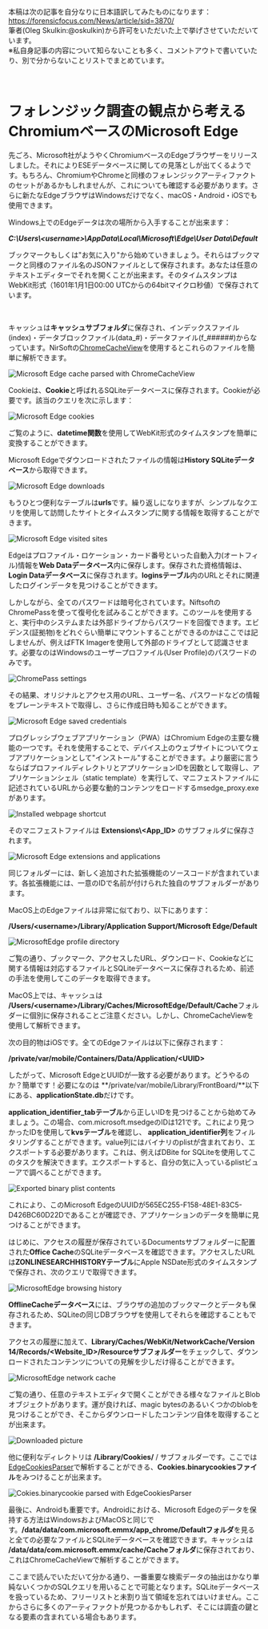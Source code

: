 本稿は次の記事を自分なりに日本語訳してみたものになります：
https://forensicfocus.com/News/article/sid=3870/  
筆者(Oleg Skulkin:@oskulkin)から許可をいただいた上で挙げさせていただいています。  
※私自身記事の内容について知らないことも多く、コメントアウトで書いていたり、別で分からないことリストでまとめています。  

<br>

# フォレンジック調査の観点から考えるChromiumベースのMicrosoft Edge  

先ごろ、Microsoft社がようやくChromiumベースのEdgeブラウザーをリリースしました。それによりESEデータベース<!--調べる-->に関しての見落としが出てくるようです。もちろん、ChromiumやChromeと同様のフォレンジックアーティファクトのセットがあるかもしれませんが、これについても確認する必要があります。さらに新たなEdgeブラウザはWindowsだけでなく、macOS・Android・iOSでも使用できます。  

Windows上でのEdgeデータは次の場所から入手することが出来ます：  

***C:\Users\\\<username>\AppData\Local\Microsoft\Edge\User Data\Default***  

ブックマークもしくは"お気に入り"から始めていきましょう。それらはブックマークと同様のファイル名のJSONファイルとして保存されます。あなたは任意のテキストエディターでそれを開くことが出来ます。そのタイムスタンプはWebKit形式（1601年1月1日00:00 UTCからの64bitマイクロ秒値<!--https://www.wdic.org/w/TECH/%E6%97%A5%E4%BB%98%E5%9E%8B-->）で保存されています。 

<br>

キャッシュは**キャッシュサブフォルダ**に保存され、インデックスファイル(index)・データブロックファイル(data_#)・データファイル(f_######)からなっています。NirSoftの[ChromeCacheView](https://www.nirsoft.net/utils/chrome_cache_view.html)を使用するとこれらのファイルを簡単に解析できます。  

![Microsoft Edge cache parsed with ChromeCacheView](./ChromiumEdgeHistoryData/screenshot01.png)

Cookieは、**Cookie**と呼ばれるSQLiteデータベースに保存されます。Cookieが必要です。該当のクエリを次に示します：<!--cookieクエリ画像-->  

![Microsoft Edge cookies](./ChromiumEdgeHistoryData/screenshot02.png)

ご覧のように、**datetime関数**<!--http://bit.ly/2xfGJVF-->を使用してWebKit形式のタイムスタンプを簡単に変換することができます。  

Microsoft Edgeでダウンロードされたファイルの情報は**History SQLiteデータベース**から取得できます。  

![Microsoft Edge downloads](./ChromiumEdgeHistoryData/screenshot03.png)

もうひとつ便利なテーブルは**urls**です。繰り返しになりますが、シンプルなクエリを使用して訪問したサイトとタイムスタンプに関する情報を取得することができます。  

![Microsoft Edge visited sites](./ChromiumEdgeHistoryData/screenshot04.png)

Edgeはプロファイル・ロケーション・カード番号といった自動入力(オートフィル)情報を**Web Dataデータベース**内に保存します。保存された資格情報は、**Login Dataデータベース**に保存されます。**loginsテーブル**内のURLとそれに関連したログインデータを見つけることができます。  

しかしながら、全てのパスワードは暗号化されています。NiftsoftのChromePassを使って復号化を試みることができます。このツールを使用すると、実行中のシステムまたは外部ドライブからパスワードを回復できます。エビデンス(証拠物)をどれぐらい簡単にマウントすることができるのかはここでは記しませんが、例えばFTK Imagerを使用して外部のドライブとして認識させます。必要なのはWindowsのユーザープロファイル(User Profile)<!--Windows Profileというのが原文。これでいいとは思うけど、違うかも。-->のパスワードのみです。  

![ChromePass settings](./ChromiumEdgeHistoryData/screenshot05.png)

その結果、オリジナルとアクセス用のURL<!--Origin URLとAction URLの違い-->、ユーザー名、パスワードなどの情報をプレーンテキストで取得し、さらに作成日時も知ることができます。  

![Microsoft Edge saved credentials](./ChromiumEdgeHistoryData/screenshot06.png)

プログレッシブウェブアプリケーション（PWA）はChromium Edgeの主要な機能の一つです。それを使用することで、デバイス上のウェブサイトについてウェブアプリケーションとして"インストール"することができます。より厳密に言うならば<!--In factの翻訳-->プロファイルディレクトリとアプリケーションIDを因数として取得し、アプリケーションシェル（static template<!--static templateをそのまま静的テンプレートって訳すのもなんか違う気がした。：https://dixq.net/forum/viewtopic.php?t=16674とか https://qiita.com/hmito/items/9d928322ca978319da59とか-->）を実行して、マニフェストファイルに記述されているURLから必要な動的コンテンツをロードするmsedge_proxy.exeがあります。

![Installed webpage shortcut](./ChromiumEdgeHistoryData/screenshot07.png)

そのマニフェストファイルは **Extensions\\<App_ID>** のサブフォルダに保存されます。<!--自分の会社PCにはExtensionsのフォルダ自体が作成されていなかった。Edgeで拡張機能を入れてないからか・・・？-->  

![Microsoft Edge extensions and applications](./ChromiumEdgeHistoryData/screenshot08.png)

同じフォルダーには、新しく追加された拡張機能のソースコードが含まれています。各拡張機能には、一意のIDで名前が付けられた独自のサブフォルダーがあります。  

MacOS上のEdgeファイルは非常に似ており、以下にあります：  

**/Users/\<username>/Library/Application Support/Microsoft Edge/Default**

![MicrosoftEdge profile directory](./ChromiumEdgeHistoryData/screenshot09.png)

ご覧の通り、ブックマーク、アクセスしたURL、ダウンロード、Cookieなどに関する情報は対応するファイルとSQLiteデータベースに保存されるため、前述の手法を使用してこのデータを取得できます。  

MacOS上では、キャッシュは **/Users/\<username>/Library/Caches/MicrosoftEdge/Default/Cache**フォルダーに個別に保存されることご注意ください。しかし、ChromeCacheViewを使用して解析できます。  

次の目的物はiOSです。全てのEdgeファイルは以下に保存されます：

**/private/var/mobile/Containers/Data/Application/\<UUID>**  

したがって、Microsoft EdgeとUUIDが一致する必要があります。どうやるのか？簡単です！必要になのは **/private/var/mobile/Library/FrontBoard/**以下にある、**applicationState.db**だけです。  

**application_identifier_tabテーブル**から正しいIDを見つけることから始めてみましょう。この場合、com.microsoft.msedgeのIDは121です。これにより見つかったIDを使用して**kvsテーブル**を確認し、 **application_identifier列**をフィルタリングすることができます。value列にはバイナリのplistが含まれており、エクスポートする必要があります。これは、例えばDBite for SQLiteを使用してこのタスクを解決できます。エクスポートすると、自分の気に入っているplistビューアで調べることができます。  

![Exported binary plist contents](./ChromiumEdgeHistoryData/screenshot10.png)

これにより、このMicrosoft EdgeのUUIDが565EC255-F158-48E1-83C5-D426BC60D22Dであることが確認でき、アプリケーションのデータを簡単に見つけることができます。  

はじめに、アクセスの履歴が保存されているDocumentsサブフォルダーに配置された**Office Cache**のSQLiteデータベースを確認できます。アクセスしたURLは**ZONLINESEARCHHISTORYテーブル**にApple NSDate形式のタイムスタンプで保存され、次のクエリで取得できます。  

![MicrosoftEdge browsing history](./ChromiumEdgeHistoryData/screenshot11.png)

**OfflineCacheデータベース**には、ブラウザの追加のブックマークとデータも保存されるため、SQLiteの同じDBブラウザを使用してそれらを確認することもできます。

アクセスの履歴に加えて、**Library/Caches/WebKit/NetworkCache/Version 14/Records/<Website_ID>/Resourceサブフォルダー**をチェックして、ダウンロードされたコンテンツについての見解を少しだけ得ることができます。  

![MicrosoftEdge network cache](./ChromiumEdgeHistoryData/screenshot12.png)

ご覧の通り<!--As you can see出過ぎ問題。原文の書いた人の癖を感じる。。。-->、任意のテキストエディタで開くことができる様々なファイルとBlob オブジェクト<!--https://hakuhin.jp/js/file.html ｜ http://5509.hatenablog.com/entry/2013/04/26/012658 この辺参照。Binary Large Objectの略で、32KB以上のデータをJavaScriptで扱う際に使用する。らしい。。。-->があります。運が良ければ、magic bytes<!--(ファイルシグネチャにおける、すでにリスト化(例：https://en.wikipedia.org/wiki/List_of_file_signatures(Wikipediaを出典に出すのもあれかもしれない・・・))されているファイルの正しい形式を識別できるもののこと。)-->のあるいくつかのblobを見つけることができ、そこからダウンロードしたコンテンツ自体を取得することが出来ます。  

![Downloaded picture](./ChromiumEdgeHistoryData/screenshot13.png)

他に便利なディレクトリは **/Library/Cookies/** / サブフォルダーです。ここでは[EdgeCookiesParser](https://github.com/HikaruHikarin/EdgeCookiesParser)で解析することができる、**Cookies.binarycookiesファイル**をみつけることが出来ます。  

![Cokies.binarycookie parsed with EdgeCookiesParser](./ChromiumEdgeHistoryData/screenshot14.png)

最後に、Androidも重要です。Androidにおける、Microsoft Edgeのデータを保持する方法はWindowsおよびMacOSと同じです。**/data/data/com.microsoft.emmx/app_chrome/Defaultフォルダ**を見ると全ての必要なファイルとSQLiteデータベースを確認できます。キャッシュは **/data/data/com.microsoft.emmx/cache/Cacheフォルダ**に保存されており、これはChromeCacheViewで解析することができます。  

ここまで読んでいただいて分かる通り、一番重要な検索データ<!--Browsing dataをどう訳すかね。-->の抽出はかなり単純ないくつかのSQLクエリを用いることで可能となります。SQLiteデータベースを扱っているため、フリーリスト<!--https://ja.wikipedia.org/wiki/%E5%8B%95%E7%9A%84%E3%83%A1%E3%83%A2%E3%83%AA%E7%A2%BA%E4%BF%9D 動的なメモリの割り当てのこと。メモリの未使用領域をあらかじめ分類しておくことで、いざ必要になった際にその要求されたものを満たす領域に素早く割り当てることができる。って解釈でいいんだよね・・・？-->と未割り当て領域を忘れてはいけません。ここからさらに多くのアーティファクトが見つかるかもしれず、そこには調査の鍵となる要素の含まれている場合もあります。


